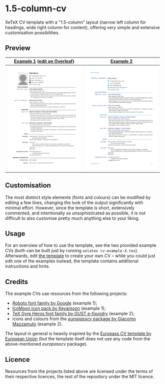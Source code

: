# 1.5-column-cv

XeTeX CV template with a "1.5-column" layout (narrow left column for headings,
wide right column for content), offering very simple and extensive customisation
possibilities.

## Preview

[Example 1](example-1/cv-example-1.pdf) ([edit on Overleaf](https://www.overleaf.com/latex/templates/1-dot-5-column-cv/rpcbqtrsgbxm)) | [Example 2](example-2/cv-example-2.pdf)
:------------------------------------------------------------------------------------------------------------------------------------:|:---------------------------------------:
![example-1](example-1/cv-example-1.png)                                                                                              | ![example-2](example-2/cv-example-2.png)

## Customisation

The most distinct style elements (fonts and colours) can be modified by editing
a few lines, changing the look of the output significantly with minimal effort.
However, since the template is short, extensively commented, and intentionally
as unsophisticated as possible, it is not difficult to also customise pretty
much anything else to your liking.

## Usage

For an overview of how to use the template, see the two provided example CVs
(both can be built just by running `xelatex cv-example-X.tex`). Afterwards, edit
[the template](cv-template.tex) to create your own CV – while you could just
edit one of the examples instead, the template contains additional instructions
and hints.

## Credits

The example CVs use resources from the following projects:
* [Roboto font family by Google](https://fonts.google.com/specimen/Roboto?selection.family=Roboto) (example 1);
* [IcoMoon icon pack by Keyamoon](https://icomoon.io/#icons-icomoon) (example 1);
* [TeX Gyre Heros font family by GUST e-foundry](https://www.fontsquirrel.com/fonts/tex-gyre-heros) (example 2);
* icons and colours from the [*europasscv* package by Giacomo Mazzamuto](https://www.ctan.org/tex-archive/macros/latex/contrib/europasscv) (example 2).

The layout in general is heavily inspired by the [Europass CV template by
European Union](http://europass.cedefop.europa.eu/documents/curriculum-vitae)
(but the template itself does not use any code from the above-mentioned
*europasscv* package).

## Licence

Resources from the projects listed above are licensed under the terms of their
respective licences, the rest of the repository under the MIT licence.
